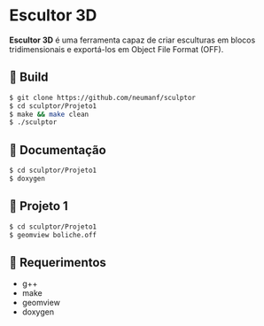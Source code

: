 # Escultor 3D

**Escultor 3D** é uma ferramenta capaz de criar esculturas em blocos tridimensionais e exportá-los em Object File Format (OFF). 

## 🔨 Build

```bash
$ git clone https://github.com/neumanf/sculptor
$ cd sculptor/Projeto1
$ make && make clean
$ ./sculptor
```

## 📙 Documentação

```bash
$ cd sculptor/Projeto1
$ doxygen
```

## 🎳 Projeto 1

```bash
$ cd sculptor/Projeto1
$ geomview boliche.off
```

## 📜 Requerimentos
- g++
- make
- geomview
- doxygen
